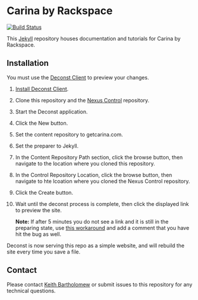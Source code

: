 # Carina by Rackspace

[![Build Status](https://build.developer.rackspace.com/getcarina/getcarina.com/badge?branch=master)](https://build.developer.rackspace.com/getcarina/getcarina.com/)


This [Jekyll](http://jekyllrb.com/) repository houses documentation and tutorials for Carina by Rackspace.

## Installation
You must use the [Deconst Client][deconst-client] to preview your changes.

1. [Install Deconst Client][deconst-client].
1. Clone this repository and the [Nexus Control][nexus-control] repository.
1. Start the Deconst application.
1. Click the New button.
1. Set the content repository to getcarina.com.
1. Set the preparer to Jekyll.
1. In the Content Repository Path section, click the browse button, then navigate to the location where you cloned this repository.
1. In the Control Repository Location, click the browse button, then navigate to hte lcoation where you cloned the Nexus Control repository.
1. Click the Create button.
1. Wait until the deconst process is complete, then click the displayed link to preview the site.

    **Note:** If after 5 minutes you do not see a link and it is still in the preparing state, use [this workaround](https://github.com/deconst/client/issues/50) and add a comment that you have hit the bug as well.

Deconst is now serving this repo as a simple website, and will rebuild the site every time you save a file.

[deconst-client]: https://github.com/deconst/client
[nexus-control]: https://github.com/rackerlabs/nexus-control

## Contact

Please contact [Keith Bartholomew](https://github.com/ktbartholomew) or submit issues to this repository for any technical questions.
